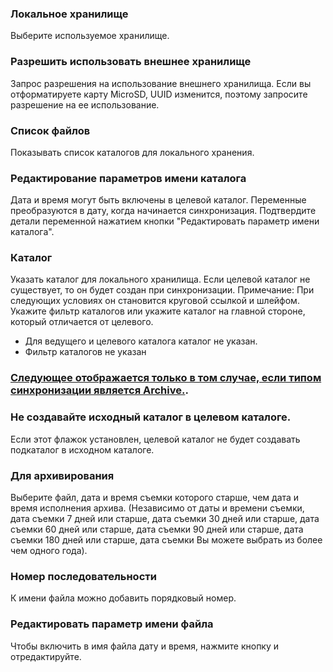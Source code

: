 ### Локальное хранилище

Выберите используемое хранилище.

### Разрешить использовать внешнее хранилище

Запрос разрешения на использование внешнего хранилища. Если вы отформатируете карту MicroSD, UUID изменится, поэтому запросите разрешение на ее использование.

### Список файлов

Показывать список каталогов для локального хранения. 

### Редактирование параметров имени каталога

Дата и время могут быть включены в целевой каталог. Переменные преобразуются в дату, когда начинается синхронизация. Подтвердите детали переменной нажатием кнопки "Редактировать параметр имени каталога".

### Каталог

Указать каталог для локального хранилища. Если целевой каталог не существует, то он будет создан при синхронизации.
Примечание: При следующих условиях он становится круговой ссылкой и шлейфом. Укажите фильтр каталогов или укажите каталог на главной стороне, который отличается от целевого.

- Для ведущего и целевого каталога каталог не указан.
- Фильтр каталогов не указан

### <u>Следующее отображается только в том случае, если типом синхронизации является Archive.</u>.

### Не создавайте исходный каталог в целевом каталоге.

Если этот флажок установлен, целевой каталог не будет создавать подкаталог в исходном каталоге.

### Для архивирования

Выберите файл, дата и время съемки которого старше, чем дата и время исполнения архива. (Независимо от даты и времени съемки, дата съемки 7 дней или старше, дата съемки 30 дней или старше, дата съемки 60 дней или старше, дата съемки 90 дней или старше, дата съемки 180 дней или старше, дата съемки Вы можете выбрать из более чем одного года).

### Номер последовательности

К имени файла можно добавить порядковый номер.

### Редактировать параметр имени файла

Чтобы включить в имя файла дату и время, нажмите кнопку и отредактируйте.